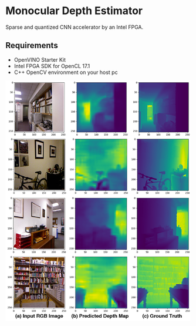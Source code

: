 # Monocular Depth Estimator
Sparse and quantized CNN accelerator by an Intel FPGA.

## Requirements

 - OpenVINO Starter Kit
 - Intel FPGA SDK for OpenCL 17.1
 - C++ OpenCV environment on your host pc

![img](./preds.png "img")
